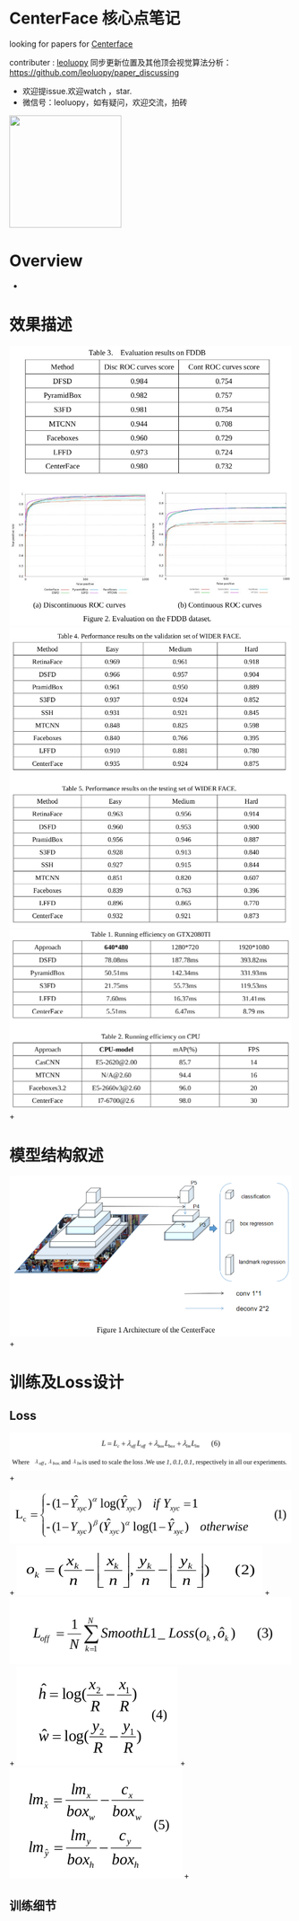 

# CenterFace 核心点笔记

looking for papers for [Centerface](https://arxiv.org/ftp/arxiv/papers/1911/1911.03599.pdf)

contributer : [leoluopy](https://github.com/leoluopy)
同步更新位置及其他顶会视觉算法分析：https://github.com/leoluopy/paper_discussing
+ 欢迎提issue.欢迎watch ，star.
+ 微信号：leoluopy，如有疑问，欢迎交流，拍砖

<img width="200" height="200" src="https://github.com/leoluopy/paper_discussing/blob/master/wechat_id.jpeg"/>


# Overview
+ 


# 效果描述
![](./runRet.png)
![](./runRet2.png)
![](./runEffe.png)
+ 



# 模型结构叙述
![](./arch.png)
+ 



# 训练及Loss设计
## Loss
![](Lall.png)
+

![](Lc.png)
+
![](Ok.png)
+
![](Loff.png)
+
![](Lbox.png)
+
![](Lkeypoint.png)
+

## 训练细节





